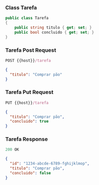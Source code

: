 ### Class Tarefa

```csharp
public class Tarefa
{
    public string titulo { get; set; }
    public bool concluido { get; set; }
}
```

### Tarefa Post Request

```js
POST {{host}}/tarefa
```

```json
{
  "titulo": "Comprar pão"
}
```

### Tarefa Put Request

```js
PUT {{host}}/tarefa
```

```json
{
  "titulo": "Comprar pão",
  "concluido": true
}
```

### Tarefa Response

```js
200 OK
```

```json
{
  "id": "1234-abcde-6789-fghijklmop",
  "titulo": "Comprar pão",
  "concluido": false
}
```

